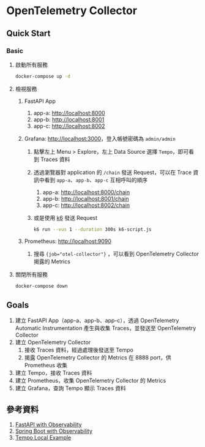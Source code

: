 # OpenTelemetry Collector

## Quick Start

### Basic

1. 啟動所有服務

    ```bash
    docker-compose up -d
    ```

2. 檢視服務
   1. FastAPI App
      1. app-a: [http://localhost:8000](http://localhost:8000)
      2. app-b: [http://localhost:8001](http://localhost:8001)
      3. app-c: [http://localhost:8002](http://localhost:8002)
   2. Grafana: [http://localhost:3000](http://localhost:3000)，登入帳號密碼為 `admin/admin`
      1. 點擊左上 Menu > Explore，左上 Data Source 選擇 `Tempo`，即可看到 Traces 資料
      2. 透過瀏覽器對 application 的 `/chain` 發送 Request，可以在 Trace 資訊中看到 `app-a`、`app-b`、`app-c` 互相呼叫的順序
         1. app-a: [http://localhost:8000/chain](http://localhost:8000/chain)
         2. app-b: [http://localhost:8001/chain](http://localhost:8001/chain)
         3. app-c: [http://localhost:8002/chain](http://localhost:8002/chain)
      3. 或是使用 [k6](https://k6.io/) 發送 Request

            ```bash
            k6 run --vus 1 --duration 300s k6-script.js
            ```
   
   3. Prometheus: [http://localhost:9090](http://localhost:9090)
      1. 搜尋 `{job="otel-collector"}` ，可以看到 OpenTelemetry Collector 揭露的 Metrics

3. 關閉所有服務

    ```bash
    docker-compose down
    ```

## Goals

1. 建立 FastAPI App（app-a、app-b、app-c），透過 OpenTelemetry Automatic Instrumentation 產生與收集 Traces，並發送至 OpenTelemetry Collector
2. 建立 OpenTelemetry Collector
   1. 接收 Traces 資料，經過處理後發送至 Tempo
   2. 揭露 OpenTelemetry Collector 的 Metrics 在 8888 port，供 Prometheus 收集
3. 建立 Tempo，接收 Traces 資料
4. 建立 Prometheus，收集 OpenTelemetry Collector 的 Metrics
5. 建立 Grafana，查詢 Tempo 顯示 Traces 資料

## 參考資料

1. [FastAPI with Observability](https://github.com/blueswen/fastapi-observability)
2. [Spring Boot with Observability](https://github.com/blueswen/spring-boot-observability)
3. [Tempo Local Example](https://github.com/grafana/tempo/tree/main/example/docker-compose/local)
